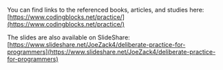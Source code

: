 You can find links to the referenced books, articles, and studies here: [https://www.codingblocks.net/practice/](https://www.codingblocks.net/practice/)

The slides are also available on SlideShare: [https://www.slideshare.net/JoeZack4/deliberate-practice-for-programmers](https://www.slideshare.net/JoeZack4/deliberate-practice-for-programmers)